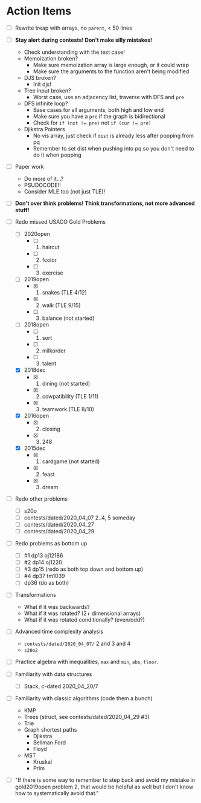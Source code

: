 # Action Items

- [ ] Rewrite treap with arrays, no `parent`, < 50 lines
- [ ] **Stay alert during contests! Don't make silly mistakes!**
    - Check understanding with the test case!
    - Memoization broken?
		- Make sure memoization array is large enough, or it could wrap
		- Make sure the arguments to the function aren't being modified
    - DJS broken?
		- Init djs!
    - Tree input broken?
		- Worst case, use an adjacency list, traverse with DFS and `pre`
    - DFS infinite loop?
		- Base cases for all arguments, both high and low end
		- Make sure you have a `pre` if the graph is bidirectional
		- Check for `if (nxt != pre)` not `if (cur != pre)`
    - Djikstra Pointers
		- No vis array, just check if `dist` is already less after popping from pq
		- Remember to set dist when pushing into pq so you don't need to do it when popping
- [ ] Paper work
    - Do more of it...?
    - PSUDOCODE!!
    - Consider MLE too (not just TLE)!
- [ ] **Don't over think problems! Think transformations, not more advanced stuff!**
- [ ] Redo missed USACO Gold Problems
    - [ ] 2020open
        - [ ] 1. haircut
        - [ ] 2. fcolor
        - [ ] 3. exercise
    - [ ] 2019open
        - [x] 1. snakes (TLE 4/12)
        - [x] 2. walk (TLE 9/15)
        - [ ] 3. balance (not started)
    - [ ] 2018open
        - [ ] 1. sort
        - [ ] 2. milkorder
        - [ ] 3. talent
    - [x] 2018dec
        - [x] 1. dining (not started)
        - [x] 2. cowpatibility (TLE 1/11)
        - [x] 3. teamwork (TLE 8/10)
    - [x] 2016open
        - [x] 2. closing
        - [x] 3. 248
    - [x] 2015dec
        - [x] 1. cardgame (not started)
        - [x] 2. feast
        - [x] 3. dream
- [ ] Redo other problems
    - [ ] s20o
    - [ ] contests/dated/2020_04_07 2..4, 5 someday
	- [ ] contests/dated/2020_04_27
	- [ ] contests/dated/2020_04_29
- [ ] Redo problems as bottom up
    - [ ] #1 dp13 oj12186
    - [ ] #2 dp14 oj1220
    - [ ] #3 dp15 (redo as both top down and bottom up)
    - [ ] #4 dp37 tm1039
    - [ ] dp36 (do as both)
- [ ] Transformations
    - What if it was backwards?
    - What if it was rotated? (2+ dimensional arrays)
	- What if it was rotated conditionally? (even/odd?)
- [ ] Advanced time complexity analysis
    - `contests/dated/2020_04_07/` 2 and 3 and 4
    - `s20o2`
- [ ] Practice algebra with inequalities, `max` and `min`, `abs`, `floor`.
- [ ] Familiarity with data structures
    - [ ] Stack, c-dated 2020_04_20/7
- [ ] Familiarity with classic algorithms (code them a bunch)
	- KMP
	- Trees (struct, see contests/dated/2020_04_29 #3)
	- Trie
	- Graph shortest paths
		- Djikstra
		- Bellman Ford
		- Floyd
	- MST
		- Kruskal
		- Prim
- [ ] "If there is some way to remember to step back and avoid my mistake in gold2019open problem 2, that would be helpful as well but I don't know how to systematically avoid that."

